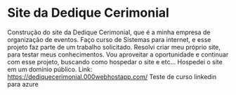 # Site da Dedique Cerimonial
Construção do site da Dedique Cerimonial, que é a minha empresa de organização de eventos. 
Faço curso de Sistemas para internet, e esse projeto  faz parte de um trabalho solicitado. 
Resolvi criar meu próprio site, para testar meus conhecimentos. Vou aproveitar a oportunidade
e continuar com esse projeto, buscando como hospedar o site e etc...
Hospedei o site em um domínio público. Link: https://dediquecerimonial.000webhostapp.com/
Teste de curso linkedin para azure
